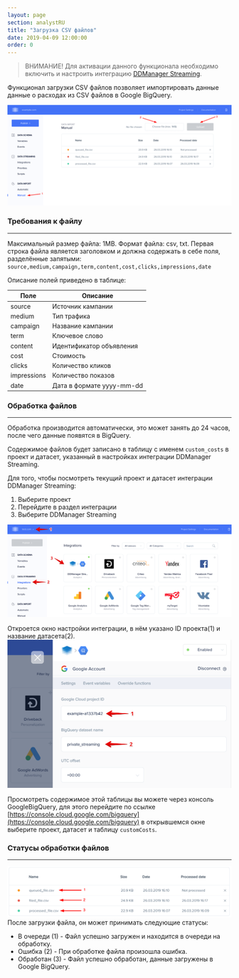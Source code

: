 ```yaml
---
layout: page
section: analystRU
title: "Загрузка CSV файлов"
date: 2019-04-09 12:00:00
order: 0
---
```

> ВНИМАНИЕ! Для активации данного функционала необходимо включить и настроить интеграцию [DDManager Streaming](/ru/integrations/ddmanager-streaming).

Функционал загрузки CSV файлов позволяет импортировать данные данные о расходах из CSV файлов в Google BigQuery.

![](/img/manual.data.import.1.png)

### Требования  к файлу
------
Максимальный размер файла: 1MB.
Формат файла: csv, txt.
Первая строка файла является заголовком и должна содержать в себе поля, разделённые запятыми:
`source,medium,campaign,term,content,cost,clicks,impressions,date`

Описание полей приведено в таблице:

Поле|Описание
--- | ---
source | Источник кампании
medium | Тип трафика
campaign | Название кампании
term | Ключевое слово
content | Идентификатор объявления
cost | Стоимость
clicks | Количество кликов
impressions | Количество показов
date | Дата в формате yyyy-mm-dd

### Обработка файлов
------

Обработка  производится автоматически, это может занять до 24 часов, после чего данные появятся в BigQuery.

Содержимое файлов будет записано в таблицу с именем `custom_costs` в проект и датасет, указанный в настройках интеграции DDManager Streaming.

Для того, чтобы посмотреть текущий проект и датасет интеграции DDManager Streaming:

1. Выберите проект
2. Перейдите в раздел интеграции
3. Выберите DDManager Streaming

![](/img/manual.data.import.2.png)

Откроется окно настройки интеграции, в нём указано ID проекта(1) и название датасета(2).
![](/img/manual.data.import.3.png)

Просмотреть содержимое этой таблицы вы можете через консоль GoogleBigQuery, для этого перейдите по ссылке [https://console.cloud.google.com/bigquery](https://console.cloud.google.com/bigquery) в открывшемся окне выберите проект, датасет и таблицу `customCosts`.

### Статусы обработки файлов
------
![](/img/manual.data.import.4.png)
После загрузки файла, он может принимать следующие статусы:

- В очереди (1) - Файл успешно загружен и находится в очереди на обработку.
- Ошибка (2) - При обработке файла произошла ошибка.
- Обработан (3) - Файл успешно обработан, данные загружены в Google BigQuery.
